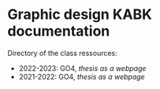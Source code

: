 # Graphic design KABK documentation

Directory of the class ressources:

- 2022-2023: GO4, *thesis as a webpage*
- 2021-2022: GO4, *thesis as a webpage*

